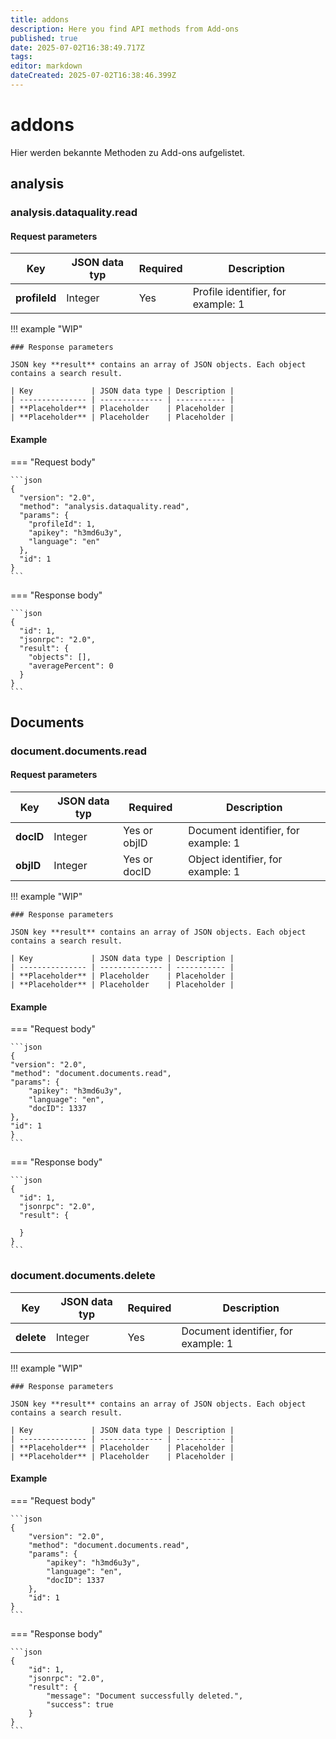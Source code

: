 ```yaml
---
title: addons
description: Here you find API methods from Add-ons
published: true
date: 2025-07-02T16:38:49.717Z
tags: 
editor: markdown
dateCreated: 2025-07-02T16:38:46.399Z
---
```


# addons

Hier werden bekannte Methoden zu Add-ons aufgelistet.

## analysis

### analysis.dataquality.read

#### Request parameters

| Key           | JSON data typ | Required | Description                        |
| ------------- | ------------- | -------- | ---------------------------------- |
| **profileId** | Integer       | Yes      | Profile identifier, for example: 1 |

!!! example "WIP"

    ### Response parameters

    JSON key **result** contains an array of JSON objects. Each object contains a search result.

    | Key             | JSON data type | Description |
    | --------------- | -------------- | ----------- |
    | **Placeholder** | Placeholder    | Placeholder |
    | **Placeholder** | Placeholder    | Placeholder |

#### Example

=== "Request body"

    ```json
    {
      "version": "2.0",
      "method": "analysis.dataquality.read",
      "params": {
        "profileId": 1,
        "apikey": "h3md6u3y",
        "language": "en"
      },
      "id": 1
    }
    ```

=== "Response body"

    ```json
    {
      "id": 1,
      "jsonrpc": "2.0",
      "result": {
        "objects": [],
        "averagePercent": 0
      }
    }
    ```

## Documents

### document.documents.read

#### Request parameters

| Key       | JSON data typ | Required     | Description                         |
| --------- | ------------- | ------------ | ----------------------------------- |
| **docID** | Integer       | Yes or objID | Document identifier, for example: 1 |
| **objID** | Integer       | Yes or docID | Object identifier, for example: 1   |

!!! example "WIP"

    ### Response parameters

    JSON key **result** contains an array of JSON objects. Each object contains a search result.

    | Key             | JSON data type | Description |
    | --------------- | -------------- | ----------- |
    | **Placeholder** | Placeholder    | Placeholder |
    | **Placeholder** | Placeholder    | Placeholder |

#### Example

=== "Request body"

    ```json
    {
    "version": "2.0",
    "method": "document.documents.read",
    "params": {
        "apikey": "h3md6u3y",
        "language": "en",
        "docID": 1337
    },
    "id": 1
    }
    ```

=== "Response body"

    ```json
    {
      "id": 1,
      "jsonrpc": "2.0",
      "result": {
<!--TODO-->
      }
    }
    ```

### document.documents.delete

| Key        | JSON data typ | Required | Description                         |
| ---------- | ------------- | -------- | ----------------------------------- |
| **delete** | Integer       | Yes      | Document identifier, for example: 1 |

!!! example "WIP"

    ### Response parameters

    JSON key **result** contains an array of JSON objects. Each object contains a search result.

    | Key             | JSON data type | Description |
    | --------------- | -------------- | ----------- |
    | **Placeholder** | Placeholder    | Placeholder |
    | **Placeholder** | Placeholder    | Placeholder |

#### Example

=== "Request body"

    ```json
    {
        "version": "2.0",
        "method": "document.documents.read",
        "params": {
            "apikey": "h3md6u3y",
            "language": "en",
            "docID": 1337
        },
        "id": 1
    }
    ```

=== "Response body"

    ```json
    {
        "id": 1,
        "jsonrpc": "2.0",
        "result": {
            "message": "Document successfully deleted.",
            "success": true
        }
    }
    ```
